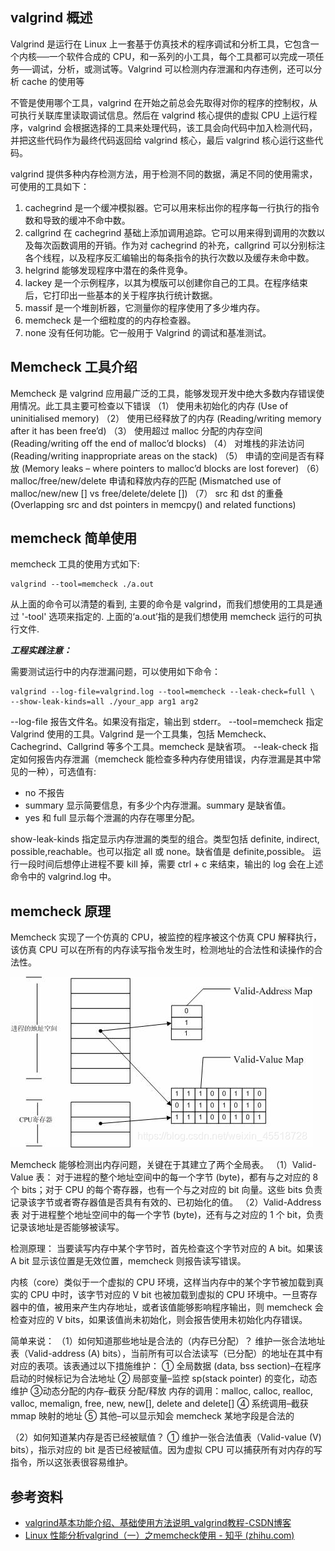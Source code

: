 
## valgrind 概述

Valgrind 是运行在 Linux 上一套基于仿真技术的程序调试和分析工具，它包含一个内核──一个软件合成的 CPU，和一系列的小工具，每个工具都可以完成一项任务──调试，分析，或测试等。Valgrind 可以检测内存泄漏和内存违例，还可以分析 cache 的使用等

不管是使用哪个工具，valgrind 在开始之前总会先取得对你的程序的控制权，从可执行关联库里读取调试信息。然后在 valgrind 核心提供的虚拟 CPU 上运行程序，valgrind 会根据选择的工具来处理代码，该工具会向代码中加入检测代码，并把这些代码作为最终代码返回给 valgrind 核心，最后 valgrind 核心运行这些代码。

valgrind 提供多种内存检测方法，用于检测不同的数据，满足不同的使用需求，可使用的工具如下：

1. cachegrind 是一个缓冲模拟器。它可以用来标出你的程序每一行执行的指令数和导致的缓冲不命中数。
2. callgrind 在 cachegrind 基础上添加调用追踪。它可以用来得到调用的次数以及每次函数调用的开销。作为对 cachegrind 的补充，callgrind 可以分别标注各个线程，以及程序反汇编输出的每条指令的执行次数以及缓存未命中数。
3. helgrind 能够发现程序中潜在的条件竞争。
4. lackey 是一个示例程序，以其为模版可以创建你自己的工具。在程序结束后，它打印出一些基本的关于程序执行统计数据。
5. massif 是一个堆剖析器，它测量你的程序使用了多少堆内存。
6. memcheck 是一个细粒度的的内存检查器。
7. none 没有任何功能。它一般用于 Valgrind 的调试和基准测试。

## Memcheck 工具介绍

Memcheck 是 valgrind 应用最广泛的工具，能够发现开发中绝大多数内存错误使用情况。此工具主要可检查以下错误
（1） 使用未初始化的内存 (Use of uninitialised memory)
（2） 使用已经释放了的内存 (Reading/writing memory after it has been free’d)
（3） 使用超过 malloc 分配的内存空间 (Reading/writing off the end of malloc’d blocks)
（4） 对堆栈的非法访问 (Reading/writing inappropriate areas on the stack)
（5） 申请的空间是否有释放 (Memory leaks – where pointers to malloc’d blocks are lost forever)
（6） malloc/free/new/delete 申请和释放内存的匹配 (Mismatched use of malloc/new/new [] vs free/delete/delete [])
（7） src 和 dst 的重叠 (Overlapping src and dst pointers in memcpy() and related functions)

## memcheck 简单使用

memcheck 工具的使用方式如下:

```shell
valgrind --tool=memcheck ./a.out
```

从上面的命令可以清楚的看到, 主要的命令是 valgrind，而我们想使用的工具是通过 '-tool' 选项来指定的. 上面的‘a.out’指的是我们想使用 memcheck 运行的可执行文件.

_**工程实践注意：**_

需要测试运行中的内存泄漏问题，可以使用如下命令：

```shell
valgrind --log-file=valgrind.log --tool=memcheck --leak-check=full \
--show-leak-kinds=all ./your_app arg1 arg2
```

--log-file 报告文件名。如果没有指定，输出到 stderr。 --tool=memcheck 指定 Valgrind 使用的工具。Valgrind 是一个工具集，包括 Memcheck、Cachegrind、Callgrind 等多个工具。memcheck 是缺省项。 --leak-check 指定如何报告内存泄漏（memcheck 能检查多种内存使用错误，内存泄漏是其中常见的一种），可选值有:

- no 不报告
- summary 显示简要信息，有多少个内存泄漏。summary 是缺省值。
- yes 和 full 显示每个泄漏的内存在哪里分配。

show-leak-kinds 指定显示内存泄漏的类型的组合。类型包括 definite, indirect, possible,reachable。也可以指定 all 或 none。缺省值是 definite,possible。 运行一段时间后想停止进程不要 kill 掉，需要 ctrl + c 来结束，输出的 log 会在上述命令中的 valgrind.log 中。

## memcheck 原理

Memcheck 实现了一个仿真的 CPU，被监控的程序被这个仿真 CPU 解释执行，该仿真 CPU 可以在所有的内存读写指令发生时，检测地址的合法性和读操作的合法性。

![](pics/Pasted%20image%2020240424143518.png)

Memcheck 能够检测出内存问题，关键在于其建立了两个全局表。
（1）Valid-Value 表：
对于进程的整个地址空间中的每一个字节 (byte)，都有与之对应的 8 个 bits；对于 CPU 的每个寄存器，也有一个与之对应的 bit 向量。这些 bits 负责记录该字节或者寄存器值是否具有有效的、已初始化的值。
（2）Valid-Address 表
对于进程整个地址空间中的每一个字节 (byte)，还有与之对应的 1 个 bit，负责记录该地址是否能够被读写。

检测原理：
当要读写内存中某个字节时，首先检查这个字节对应的 A bit。如果该 A bit 显示该位置是无效位置，memcheck 则报告读写错误。

内核（core）类似于一个虚拟的 CPU 环境，这样当内存中的某个字节被加载到真实的 CPU 中时，该字节对应的 V bit 也被加载到虚拟的 CPU 环境中。一旦寄存器中的值，被用来产生内存地址，或者该值能够影响程序输出，则 memcheck 会检查对应的 V bits，如果该值尚未初始化，则会报告使用未初始化内存错误。

简单来说：
（1）如何知道那些地址是合法的（内存已分配）？
维护一张合法地址表（Valid-address (A) bits），当前所有可以合法读写（已分配）的地址在其中有对应的表项。该表通过以下措施维护：
① 全局数据 (data, bss section)–在程序启动的时候标记为合法地址
② 局部变量–监控 sp(stack pointer) 的变化，动态维护
③动态分配的内存–截获 分配/释放 内存的调用：malloc, calloc, realloc, valloc, memalign, free, new, new[], delete and delete[]
④ 系统调用–截获 mmap 映射的地址
⑤ 其他–可以显示知会 memcheck 某地字段是合法的

（2）如何知道某内存是否已经被赋值？
① 维护一张合法值表（Valid-value (V) bits），指示对应的 bit 是否已经被赋值。因为虚拟 CPU 可以捕获所有对内存的写指令，所以这张表很容易维护。

## 参考资料   

- [valgrind基本功能介绍、基础使用方法说明_valgrind教程-CSDN博客](https://blog.csdn.net/weixin_45518728/article/details/119865117)
- [Linux 性能分析valgrind（一）之memcheck使用 - 知乎 (zhihu.com)](https://zhuanlan.zhihu.com/p/92074597)


